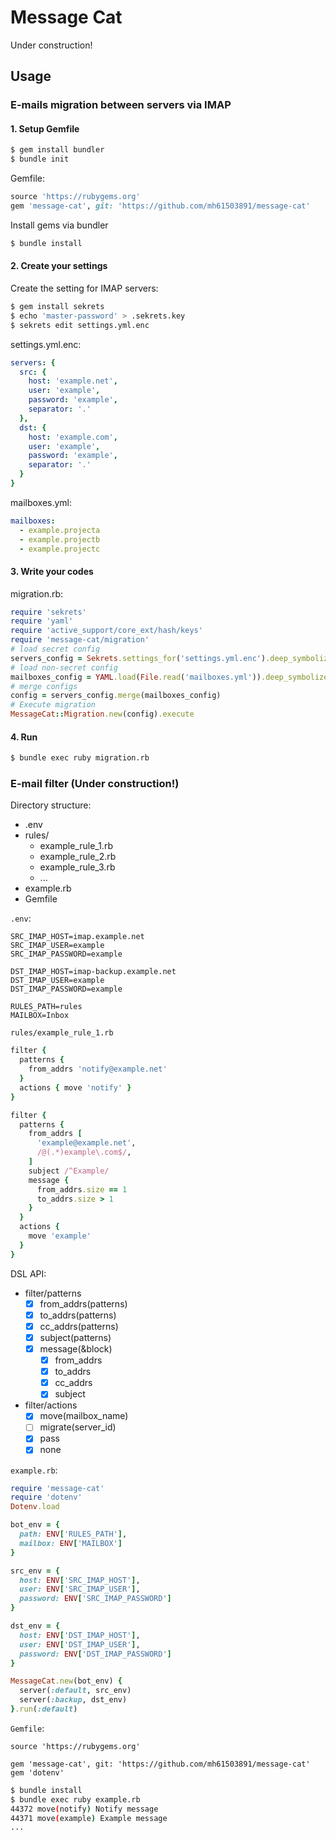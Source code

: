 # Message Cat

Under construction!

## Usage

### E-mails migration between servers via IMAP

#### 1. Setup Gemfile

```sh
$ gem install bundler
$ bundle init
```

Gemfile:

```ruby
source 'https://rubygems.org'
gem 'message-cat', git: 'https://github.com/mh61503891/message-cat'
```

Install gems via bundler

```sh
$ bundle install
```

#### 2. Create your settings

Create the setting for IMAP servers:

```sh
$ gem install sekrets
$ echo 'master-password' > .sekrets.key
$ sekrets edit settings.yml.enc
```

settings.yml.enc:

```yml
servers: {
  src: {
    host: 'example.net',
    user: 'example',
    password: 'example',
    separator: '.'
  },
  dst: {
    host: 'example.com',
    user: 'example',
    password: 'example',
    separator: '.'
  }
}
```

mailboxes.yml:

```yml
mailboxes:
  - example.projecta
  - example.projectb
  - example.projectc
```

#### 3. Write your codes

migration.rb:

```ruby
require 'sekrets'
require 'yaml'
require 'active_support/core_ext/hash/keys'
require 'message-cat/migration'
# load secret config
servers_config = Sekrets.settings_for('settings.yml.enc').deep_symbolize_keys
# load non-secret config
mailboxes_config = YAML.load(File.read('mailboxes.yml')).deep_symbolize_keys
# merge configs
config = servers_config.merge(mailboxes_config)
# Execute migration
MessageCat::Migration.new(config).execute
```

#### 4. Run

```sh
$ bundle exec ruby migration.rb
```


### E-mail filter (Under construction!)

Directory structure:

- .env
- rules/
  - example_rule_1.rb
  - example_rule_2.rb
  - example_rule_3.rb
  - ...
- example.rb
- Gemfile

`.env`:

```.env
SRC_IMAP_HOST=imap.example.net
SRC_IMAP_USER=example
SRC_IMAP_PASSWORD=example

DST_IMAP_HOST=imap-backup.example.net
DST_IMAP_USER=example
DST_IMAP_PASSWORD=example

RULES_PATH=rules
MAILBOX=Inbox
```

`rules/example_rule_1.rb`

```ruby
filter {
  patterns {
    from_addrs 'notify@example.net'
  }
  actions { move 'notify' }
}

filter {
  patterns {
    from_addrs [
      'example@example.net',
      /@(.*)example\.com$/,
    ]
    subject /^Example/
    message {
      from_addrs.size == 1
      to_addrs.size > 1
    }
  }
  actions {
    move 'example'
  }
}
```

DSL API:

- filter/patterns
  - [x] from_addrs(patterns)
  - [x] to_addrs(patterns)
  - [x] cc_addrs(patterns)
  - [x] subject(patterns)
  - [x] message(&block)
    - [x] from_addrs
    - [x] to_addrs
    - [x] cc_addrs
    - [x] subject
- filter/actions
  - [x] move(mailbox_name)
  - [ ] migrate(server_id)
  - [x] pass
  - [x] none

`example.rb`:

```ruby
require 'message-cat'
require 'dotenv'
Dotenv.load

bot_env = {
  path: ENV['RULES_PATH'],
  mailbox: ENV['MAILBOX']
}

src_env = {
  host: ENV['SRC_IMAP_HOST'],
  user: ENV['SRC_IMAP_USER'],
  password: ENV['SRC_IMAP_PASSWORD']
}

dst_env = {
  host: ENV['DST_IMAP_HOST'],
  user: ENV['DST_IMAP_USER'],
  password: ENV['DST_IMAP_PASSWORD']
}

MessageCat.new(bot_env) {
  server(:default, src_env)
  server(:backup, dst_env)
}.run(:default)
```

`Gemfile`:

```Gemfile
source 'https://rubygems.org'

gem 'message-cat', git: 'https://github.com/mh61503891/message-cat'
gem 'dotenv'
```

```sh
$ bundle install
$ bundle exec ruby example.rb
44372 move(notify) Notify message
44371 move(example) Example message
...
```
